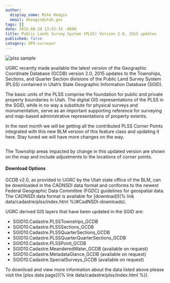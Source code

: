 ```yaml
---
author:
  display_name: Mike Heagin
  email: mheagin@utah.gov
tags: []
date: 2015-08-28 13:53:33 -0600
title: Public Lands Survey System (PLSS) Version 2.0, 2015 updates
published: false
category: GPS-surveyor
---
```


![plss sample](/images/404.png)

UGRC recently made available the latest version of the Geographic Coordinate Database (GCDB) version 2.0, 2015 updates to the Townships, Sections, and Quarter Section divisions of the Public Land Survey System (PLSS) contained in Utah’s State Geographic Information Database (SGID).

The basic units of the PLSS comprise the foundation for public and private property boundaries in Utah. The digital GIS representations of the PLSS in the SGID, while in no way a substitute for physical surveys and monumentation, serve as an important supporting reference for surveying and map-based administrative representations of property extents.

In the next month we will be getting all the contributed PLSS Corner Points integrated with this new BLM version of this feature class and updating it here. Stay tuned we will have more changes on the way.

<a href="/images/404.png"><img src="/images/404.png" alt="" title="NewPLSS_Changes2015" class="inline-text-left" loading="lazy" /></a>

The Township areas impacted by change in this updated version are shown on the map and include adjustments to the locations of corner points.

#### Download Options

GCDB v2.0, as provided to UGRC by the Utah state office of the BLM, can be downloaded in the CADNSDI data format and conforms to the newest Federal Geographic Data Committee (FGDC) guidelines for geospatial data. The CADNSDI data format is available for [download]({% link data/cadastre/plss/index.html %}#CadNSDI-downloads).

UGRC derived GIS layers that have been updated in the SGID are:

- SGID10.Cadastre.PLSSTownships_GCDB
- SGID10.Cadastre.PLSSSections_GCDB
- SGID10.Cadastre.PLSSQuarterSections_GCDB
- SGID10.Cadastre.PLSSQuarterQuarterSections_GCDB
- SGID10.Cadastre.PLSSPoint_GCDB
- SGID10.Cadastre.MeanderedWater_GCDB (available on request)
- SGID10.Cadastre.MetadataGlance_GCDB (available on request)
- SGID10.Cadastre.SpecialSurveys_GCDB (available on request)

To download and view more information about the data listed above please visit the [plss data page]({% link data/cadastre/plss/index.html %}).

